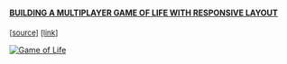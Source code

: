 
#### <a href="/blog/conway">BUILDING A MULTIPLAYER GAME OF LIFE WITH RESPONSIVE LAYOUT</a>
<span style="font-size: small"> [[source]](https://github.com/tjimsk/game-of-life)</span> <span style="font-size: small">[[link]](http://life.jimsk.com)</span>

<a href="/blog/conway">![Game of Life](/assets/conway-preview.gif)</a>
